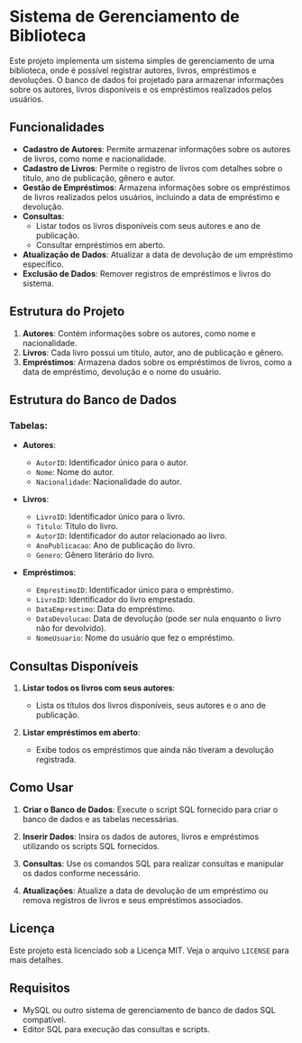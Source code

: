 # Sistema de Gerenciamento de Biblioteca

Este projeto implementa um sistema simples de gerenciamento de uma biblioteca, onde é possível registrar autores, livros, empréstimos e devoluções. O banco de dados foi projetado para armazenar informações sobre os autores, livros disponíveis e os empréstimos realizados pelos usuários.

## Funcionalidades

- **Cadastro de Autores**: Permite armazenar informações sobre os autores de livros, como nome e nacionalidade.
- **Cadastro de Livros**: Permite o registro de livros com detalhes sobre o título, ano de publicação, gênero e autor.
- **Gestão de Empréstimos**: Armazena informações sobre os empréstimos de livros realizados pelos usuários, incluindo a data de empréstimo e devolução.
- **Consultas**:
  - Listar todos os livros disponíveis com seus autores e ano de publicação.
  - Consultar empréstimos em aberto.
- **Atualização de Dados**: Atualizar a data de devolução de um empréstimo específico.
- **Exclusão de Dados**: Remover registros de empréstimos e livros do sistema.

## Estrutura do Projeto

1. **Autores**: Contém informações sobre os autores, como nome e nacionalidade.
2. **Livros**: Cada livro possui um título, autor, ano de publicação e gênero.
3. **Empréstimos**: Armazena dados sobre os empréstimos de livros, como a data de empréstimo, devolução e o nome do usuário.

## Estrutura do Banco de Dados

### Tabelas:

- **Autores**:
  - `AutorID`: Identificador único para o autor.
  - `Nome`: Nome do autor.
  - `Nacionalidade`: Nacionalidade do autor.

- **Livros**:
  - `LivroID`: Identificador único para o livro.
  - `Titulo`: Título do livro.
  - `AutorID`: Identificador do autor relacionado ao livro.
  - `AnoPublicacao`: Ano de publicação do livro.
  - `Genero`: Gênero literário do livro.

- **Empréstimos**:
  - `EmprestimoID`: Identificador único para o empréstimo.
  - `LivroID`: Identificador do livro emprestado.
  - `DataEmprestimo`: Data do empréstimo.
  - `DataDevolucao`: Data de devolução (pode ser nula enquanto o livro não for devolvido).
  - `NomeUsuario`: Nome do usuário que fez o empréstimo.

## Consultas Disponíveis

1. **Listar todos os livros com seus autores**:
   - Lista os títulos dos livros disponíveis, seus autores e o ano de publicação.

2. **Listar empréstimos em aberto**:
   - Exibe todos os empréstimos que ainda não tiveram a devolução registrada.

## Como Usar

1. **Criar o Banco de Dados**:
   Execute o script SQL fornecido para criar o banco de dados e as tabelas necessárias.
   
2. **Inserir Dados**:
   Insira os dados de autores, livros e empréstimos utilizando os scripts SQL fornecidos.

3. **Consultas**:
   Use os comandos SQL para realizar consultas e manipular os dados conforme necessário.

4. **Atualizações**:
   Atualize a data de devolução de um empréstimo ou remova registros de livros e seus empréstimos associados.

## Licença

Este projeto está licenciado sob a Licença MIT. Veja o arquivo `LICENSE` para mais detalhes.

## Requisitos

- MySQL ou outro sistema de gerenciamento de banco de dados SQL compatível.
- Editor SQL para execução das consultas e scripts.
